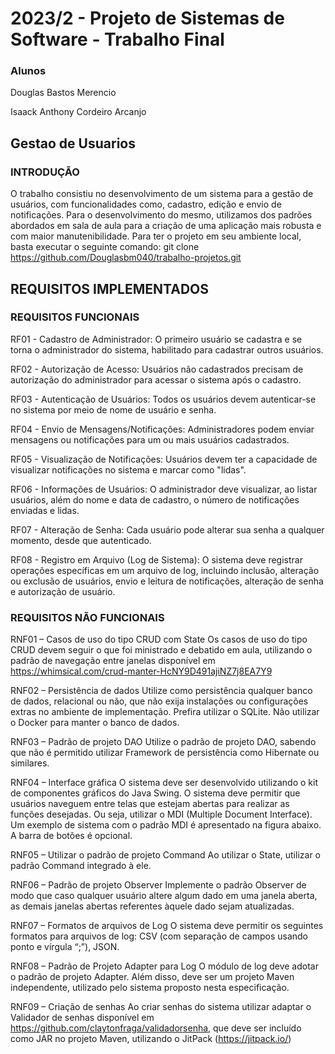 # 2023/2 - Projeto de Sistemas de Software - Trabalho Final

### Alunos

Douglas Bastos Merencio

Isaack Anthony Cordeiro Arcanjo

## Gestao de Usuarios
### INTRODUÇÃO
O trabalho consistiu no desenvolvimento de um sistema para a gestão de usuários, com funcionalidades como, cadastro, edição e envio de notificações.
Para o desenvolvimento do mesmo, utilizamos dos padrões abordados em sala de aula para a criação de uma aplicação mais robusta e com maior manutenibilidade.
Para ter o projeto em seu ambiente local, basta executar o seguinte comando:
git clone https://github.com/Douglasbm040/trabalho-projetos.git

## REQUISITOS IMPLEMENTADOS

### REQUISITOS FUNCIONAIS

RF01 - Cadastro de Administrador:
O primeiro usuário se cadastra e se torna o administrador do sistema, habilitado para cadastrar outros usuários.

RF02 - Autorização de Acesso:
Usuários não cadastrados precisam de autorização do administrador para acessar o sistema após o cadastro.

RF03 - Autenticação de Usuários:
Todos os usuários devem autenticar-se no sistema por meio de nome de usuário e senha.

RF04 - Envio de Mensagens/Notificações:
Administradores podem enviar mensagens ou notificações para um ou mais usuários cadastrados.

RF05 - Visualização de Notificações:
Usuários devem ter a capacidade de visualizar notificações no sistema e marcar como "lidas".

RF06 - Informações de Usuários:
O administrador deve visualizar, ao listar usuários, além do nome e data de cadastro, o número de notificações enviadas e lidas.

RF07 - Alteração de Senha:
Cada usuário pode alterar sua senha a qualquer momento, desde que autenticado.

RF08 - Registro em Arquivo (Log de Sistema):
O sistema deve registrar operações específicas em um arquivo de log, incluindo inclusão, alteração ou exclusão de usuários, envio e leitura de notificações, alteração de senha e autorização de usuário.

### REQUISITOS NÃO FUNCIONAIS
RNF01 – Casos de uso do tipo CRUD com State
Os casos de uso do tipo CRUD devem seguir o que foi ministrado e debatido em aula, utilizando o padrão de navegação entre janelas disponível em https://whimsical.com/crud-manter-HcNY9D491ajiNZ7j8EA7Y9

RNF02 – Persistência de dados
Utilize como persistência qualquer banco de dados, relacional ou não, que não exija instalações ou configurações extras no ambiente de implementação. Prefira utilizar o SQLite. Não utilizar o Docker para manter o banco de dados.

RNF03 – Padrão de projeto DAO
Utilize o padrão de projeto DAO, sabendo que não é permitido utilizar Framework de persistência como Hibernate ou similares.

RNF04 – Interface gráfica
O sistema deve ser desenvolvido utilizando o kit de componentes gráficos do Java Swing. O sistema deve permitir que usuários naveguem entre telas que estejam abertas para realizar as funções desejadas. Ou seja, utilizar o MDI (Multiple Document Interface). Um exemplo de sistema com o padrão MDI é apresentado na figura abaixo. A barra de botões é opcional.

RNF05 – Utilizar o padrão de projeto Command
Ao utilizar o State, utilizar o padrão Command integrado à ele.

RNF06 – Padrão de projeto Observer
Implemente o padrão Observer de modo que caso qualquer usuário altere algum dado em uma janela aberta, as demais janelas abertas referentes àquele dado sejam atualizadas.

RNF07 – Formatos de arquivos de Log
O sistema deve permitir os seguintes formatos para arquivos de log: CSV (com separação de campos usando ponto e vírgula “;”), JSON.

RNF08 – Padrão de Projeto Adapter para Log
O módulo de log deve adotar o padrão de projeto Adapter. Além disso, deve ser um projeto Maven independente, utilizado pelo sistema proposto nesta especificação.

RNF09 – Criação de senhas
Ao criar senhas do sistema utilizar adaptar o Validador de senhas disponível em https://github.com/claytonfraga/validadorsenha, que deve ser incluído como JAR no projeto Maven, utilizando o JitPack (https://jitpack.io/)
